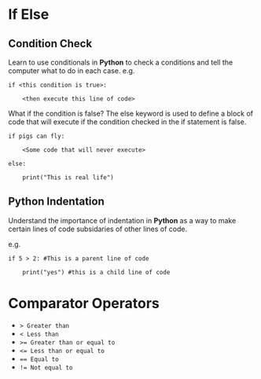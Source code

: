 # **If Else**

## Condition Check
Learn to use conditionals in **Python** to check a conditions and tell the computer what to do in each case. e.g.
```
if <this condition is true>:

    <then execute this line of code>
```
What if the condition is false?
The else keyword is used to define a block of code that will execute if the condition checked in the if statement is false.
```
if pigs can fly:

    <Some code that will never execute>

else:

    print("This is real life")
```
## Python Indentation
Understand the importance of indentation in **Python** as a way to make certain lines of code subsidaries of other lines of code.

e.g.
```
if 5 > 2: #This is a parent line of code

    print("yes") #this is a child line of code
```
# Comparator Operators
- ```> Greater than```
- ```< Less than```
- ```>= Greater than or equal to```
- ```<= Less than or equal to```
- ```== Equal to```
- ```!= Not equal to```
